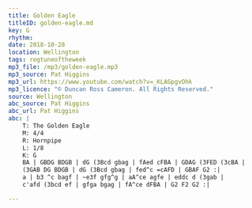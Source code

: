 ```yaml
---
title: Golden Eagle
titleID: golden-eagle.md
key: G
rhythm:
date: 2018-10-28
location: Wellington
tags: regtuneoftheweek
mp3_file: /mp3/golden-eagle.mp3
mp3_source: Pat Higgins
mp3_url: https://www.youtube.com/watch?v=_KLAGpgvOhk
mp3_licence: "© Duncan Ross Cameron. All Rights Reserved."
source: Wellington
abc_source: Pat Higgins
abc_url: Pat Higgins
abc: |
    T: The Golden Eagle
    M: 4/4
    R: Hornpipe
    L: 1/8
    K: G
    BA | GBDG BDGB | dG (3Bcd gbag | fAed cFBA | GDAG (3FED (3cBA |
    (3GAB DG BDGB | dG (3Bcd gbag | fed^c =cAFD | GBAF G2 :|
    a | b3 ^c bagf | ~e3f gfg^g | aA^ce agfe | eddc d (3gab |
    c'afd (3bcd ef | gfga bgag | fA^ce dFBA | G2 F2 G2 :|

---
```

